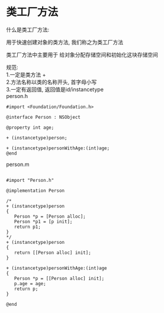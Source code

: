 # 类工厂方法

什么是类工厂方法:  

 用于快速创建对象的类方法, 我们称之为类工厂方法  
 
 类工厂方法中主要用于 给对象分配存储空间和初始化这块存储空间
 
 规范:  
 1.一定是类方法 +  
 2.方法名称以类的名称开头, 首字母小写  
 3.一定有返回值, 返回值是id/instancetype  
 person.h
 ```
#import <Foundation/Foundation.h>

@interface Person : NSObject

@property int age;

+ (instancetype)person;

+ (instancetype)personWithAge:(int)age;
@end
 ```
 person.m
 ```
 
#import "Person.h"

@implementation Person

/*
+ (instancetype)person
{
    Person *p = [Person alloc];
    Person *p1 = [p init];
    return p1;
}
 */
+ (instancetype)person
{
    return [[Person alloc] init];
}

+ (instancetype)personWithAge:(int)age
{
    Person *p = [[Person alloc] init];
    p.age = age;
    return p;
}

@end
 ```
 
 